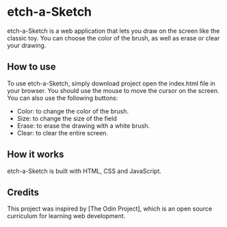 # etch-a-Sketch

etch-a-Sketch is a web application that lets you draw on the screen like the classic toy. You can choose the color of the brush, as well as erase or clear your drawing.

## How to use

To use etch-a-Sketch, simply download project open the index.html file in your browser. You should use the mouse to move the cursor on the screen. You can also use the following buttons:

- Color: to change the color of the brush.
- Size: to change the size of the field
- Erase: to erase the drawing with a white brush.
- Clear: to clear the entire screen.

## How it works

etch-a-Sketch is built with HTML, CSS and JavaScript. 
## Credits

This project was inspired by [The Odin Project], which is an open source curriculum for learning web development.
